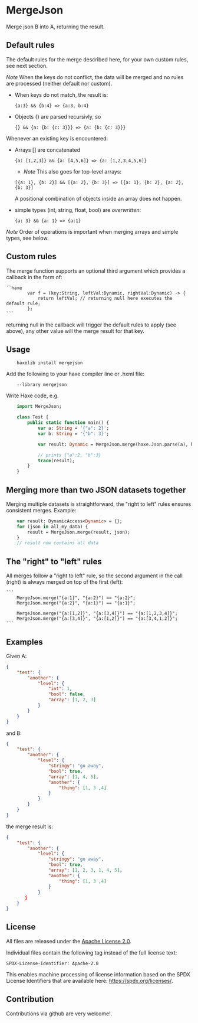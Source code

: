 # MergeJson

Merge json B into A, returning the result.


## Default rules

The default rules for the merge described here, for your own custom rules, see next section.

*Note* When the keys do not conflict, the data will be merged and no rules are processed (neither default nor custom).

* When keys do not match, the result is: 
    
   `{a:3} && {b:4} => {a:3, b:4}`

* Objects {} are parsed recursivly, so 

    `{} && {a: {b: {c: 3}}} => {a: {b: {c: 3}}} `

Whenever an existing key is encountered:

* Arrays [] are concatenated

    `{a: [1,2,3]} && {a: [4,5,6]} => {a: [1,2,3,4,5,6]}`

    * *Note* This also goes for top-level arrays:

    `[{a: 1}, {b: 2}] && [{a: 2}, {b: 3}] => [{a: 1}, {b: 2}, {a: 2}, {b: 3}]`

    A positional combination of objects inside an array does not happen.

* simple types (int, string, float, bool) are *overwritten*:

    `{a: 3} && {a: 1} => {a:1}`

*Note* Order of operations is important when merging arrays and simple types, see below.

## Custom rules

The merge function supports an optional third argument which provides a callback in the form of:

    ``haxe
            var f = (key:String, leftVal:Dynamic, rightVal:Dynamic) -> {
                return leftVal; // returning null here executes the default rule;
            };
    ``` 

returning null in the callback will trigger the default rules to apply (see above), any other value will the merge result for that key.

## Usage

```
    haxelib install mergejson
```

Add the following to your haxe compiler line or .hxml file:
```
    --library mergejson
```

Write Haxe code, e.g.

```haxe
    import MergeJson;

    class Test {
        public static function main() {
            var a: String = '{"a": 2}';
            var b: String = '{"b": 3}';

            var result: Dynamic = MergeJson.merge(haxe.Json.parse(a), haxe.Json.parse(b));

            // prints {"a":2, "b":3}
            trace(result);
        }
    }
```

## Merging more than two JSON datasets together

Merging multiple datasets is straightforward, the "right to left" rules ensures consistent merges.
Example:

```haxe
    var result: DynamicAccess<Dynamic> = {};
    for (json in all_my_data) {
        result = MergeJson.merge(result, json);
    }
    // result now contains all data
```

## The "right" to "left" rules

All merges follow a "right to left" rule, so the second argument in the call (right) is always merged on top of the first (left):

    ```
        MergeJson.merge("{a:1}", "{a:2}") == "{a:2}";
        MergeJson.merge("{a:2}", "{a:1}") == "{a:1}";

        MergeJson.merge("{a:[1,2]}", "{a:[3,4]}") == "{a:[1,2,3,4]}";
        MergeJson.merge("{a:[3,4]}", "{a:[1,2]}") == "{a:[3,4,1,2]}"; 
    ```

## Examples

Given A:
```json
{
    "test": {
        "another": {
            "level": {
                "int": 1,
                "bool": false,
                "array": [1, 2, 3]
            }
        }
    }
}
```

and B:

```json
{
    "test": {
        "another": {
            "level": {
                "stringy": "go away",
                "bool": true,
                "array": [1, 4, 5],
                "another": {
                    "thing": [1, 3 ,4]
                }
            }
        }
    }
}
```

the merge result is:
```json
{
    "test": {
        "another": {
            "level": {
                "stringy": "go away",
                "bool": true,
                "array": [1, 2, 3, 1, 4, 5],
                "another": {
                    "thing": [1, 3 ,4]
                }
            }
       j
    }
}
```

## License


All files are released under the [Apache License 2.0](LICENSE.txt).

Individual files contain the following tag instead of the full license text:
```
SPDX-License-Identifier: Apache-2.0
```

This enables machine processing of license information based on the SPDX License Identifiers that are available here: https://spdx.org/licenses/.


## Contribution

Contributions via github are very welcome!.